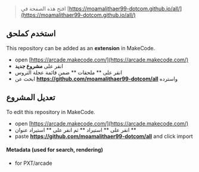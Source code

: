  


> افتح هذه الصفحة في [https://moamalithaer99-dotcom.github.io/all/](https://moamalithaer99-dotcom.github.io/all/)

## استخدم كملحق

This repository can be added as an **extension** in MakeCode.

* open [https://arcade.makecode.com/](https://arcade.makecode.com/)
* انقر على **مشروع جديد**
* انقر على ** ملحقات ** ضمن قائمة عجلة التروس
* ابحث عن **https://github.com/moamalithaer99-dotcom/all** واسترده

## تعديل المشروع

To edit this repository in MakeCode.

* open [https://arcade.makecode.com/](https://arcade.makecode.com/)
* انقر على ** استيراد ** ثم انقر على ** استيراد عنوان **
* paste **https://github.com/moamalithaer99-dotcom/all** and click import

#### Metadata (used for search, rendering)

* for PXT/arcade
<script src="https://makecode.com/gh-pages-embed.js"></script><script>makeCodeRender("{{ site.makecode.home_url }}", "{{ site.github.owner_name }}/{{ site.github.repository_name }}");</script>

